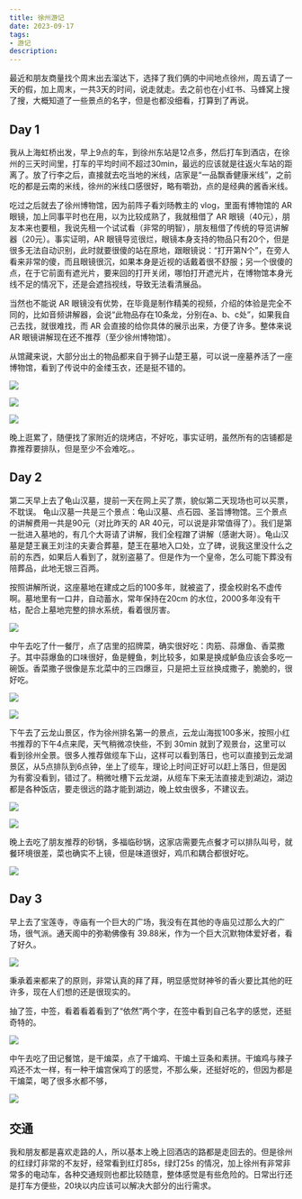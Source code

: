 ```yaml
---
title: 徐州游记
date: 2023-09-17
tags:
- 游记
description: 
---
```



最近和朋友商量找个周末出去溜达下，选择了我们俩的中间地点徐州，周五请了一天的假，加上周末，一共3天的时间，说走就走。去之前也在小红书、马蜂窝上搜了搜，大概知道了一些景点的名字，但是也都没细看，打算到了再说。

## Day 1

我从上海虹桥出发，早上9点的车，到徐州东站是12点多，然后打车到酒店，在徐州的三天时间里，打车的平均时间不超过30min，最远的应该就是往返火车站的距离了。放了行李之后，直接就去吃当地的米线，店家是“一品飘香健康米线”，之前吃的都是云南的米线，徐州的米线口感很好，略有嚼劲，点的是经典的酱香米线。

吃过之后就去了徐州博物馆，因为前阵子看刘旸教主的 vlog，里面有博物馆的 AR 眼镜，加上同事平时也在用，以为比较成熟了，我就租借了 AR 眼镜（40元），朋友本来也要租，我说先租一个试试看（非常的明智），朋友租借了传统的导览讲解器（20元）。事实证明，AR 眼镜导览很烂，眼镜本身支持的物品只有20个，但是很多无法自动识别，此时就要很傻的站在原地，跟眼镜说：“打开第N个”，在旁人看来非常的傻，而且眼镜很沉，如果本身是近视的话戴着很不舒服；另一个很傻的点，在于它前面有遮光片，要来回的打开关闭，哪怕打开遮光片，在博物馆本身光线不足的情况下，还是会遮挡视线，导致无法看清展品。

当然也不能说 AR 眼镜没有优势，在毕竟是制作精美的视频，介绍的体验是完全不同的，比如音频讲解器，会说“此物品存在10条龙，分别在a、b、c处”，如果我自己去找，就很难找，而 AR 会直接的给你具体的展示出来，方便了许多。整体来说 AR 眼镜讲解现在还不推荐（至少徐州博物馆）。

从馆藏来说，大部分出土的物品都来自于狮子山楚王墓，可以说一座墓养活了一座博物馆，看到了传说中的金缕玉衣，还是挺不错的。

![](https://zdyxry.github.io/images/20230915_xuzhou/1.jpg)

![](https://zdyxry.github.io/images/20230915_xuzhou/2.jpg)

![](https://zdyxry.github.io/images/20230915_xuzhou/3.jpg)

晚上逛累了，随便找了家附近的烧烤店，不好吃，事实证明，虽然所有的店铺都是靠推荐要排队，但是至少不会难吃。。



## Day 2

第二天早上去了龟山汉墓，提前一天在网上买了票，貌似第二天现场也可以买票，不耽误。 龟山汉墓一共是三个景点：龟山汉墓、点石园、圣旨博物馆。三个景点的讲解费用一共是90元（对比昨天的 AR 40元，可以说是非常值得了）。我们是第一批进入墓地的，有几个大哥请了讲解，我们全程蹭了讲解（感谢大哥）。龟山汉墓是楚王襄王刘注的夫妻合葬墓，楚王在墓地入口处，立了碑，说我这里没什么之前的东西，如果后人看到了，就别盗墓了。但是作为一个皇帝，怎么可能下葬没有陪葬品，此地无银三百两。

按照讲解所说，这座墓地在建成之后的100多年，就被盗了，摸金校尉名不虚传啊。墓地里有一口井，自动蓄水，常年保持在20cm 的水位，2000多年没有干枯，配合上墓地完整的排水系统，看着很厉害。

![](https://zdyxry.github.io/images/20230915_xuzhou/172117421.jpg)

中午去吃了什一餐厅，点了店里的招牌菜，确实很好吃：肉筋、蒜爆鱼、香菜撒子。其中蒜爆鱼的口味很好，鱼是鲤鱼，刺比较多，如果是换成鲈鱼应该会多吃一碗饭。香菜撒子很像是东北菜中的三四爆豆，只是把土豆丝换成撒子，脆脆的，很好吃。

![](https://zdyxry.github.io/images/20230915_xuzhou/16124826.jpg)

![](https://zdyxry.github.io/images/20230915_xuzhou/172117422.jpg)

下午去了云龙山景区，作为徐州排名第一的景点，云龙山海拔100多米，按照小红书推荐的下午4点来爬，天气稍微凉快些，不到 30min 就到了观景台，这里可以看到徐州全景。很多人推荐做缆车下山，这样可以看到落日，也可以直接到云龙湖景区，从5点排队到6点钟，坐上了缆车，理论上时间正好可以赶上落日，但是因为有雾没看到，错过了。稍微吐槽下云龙湖，从缆车下来无法直接走到湖边，湖边都是各种饭店，要走很远的路才能到湖边，晚上蚊虫很多，不建议去。

![](https://zdyxry.github.io/images/20230915_xuzhou/17211743.jpg)

![](https://zdyxry.github.io/images/20230915_xuzhou/172117431.jpg)


晚上去吃了朋友推荐的砂锅，多福临砂锅，这家店需要先点餐才可以排队叫号，就餐环境很差，菜也确实不上镜，但是味道很好，鸡爪和耦合都很好吃。

![](https://zdyxry.github.io/images/20230915_xuzhou/172117432.jpg)

## Day 3

早上去了宝莲寺，寺庙有一个巨大的广场，我没有在其他的寺庙见过那么大的广场，很气派。通天阁中的弥勒佛像有 39.88米，作为一个巨大沉默物体爱好者，看了好久。

![](https://zdyxry.github.io/images/20230915_xuzhou/17211548.jpg)


秉承着来都来了的原则，非常认真的拜了拜，明显感觉财神爷的香火要比其他的旺许多，现在人们想的还是很现实的。

抽了签，中签，看着看着看到了“依然”两个字，在签中看到自己名字的感觉，还挺奇特的。

![](https://zdyxry.github.io/images/20230915_xuzhou/17211658.jpg)


中午去吃了田记餐馆，是干煸菜，点了干煸鸡、干煸土豆条和素拼。干煸鸡与辣子鸡还不太一样，有一种干煸宫保鸡丁的感觉，不那么柴，还挺好吃的，但因为都是干煸菜，喝了很多水都不够，

![](https://zdyxry.github.io/images/20230915_xuzhou/172117433.jpg)


## 交通

我和朋友都是喜欢走路的人，所以基本上晚上回酒店的路都是走回去的。但是徐州的红绿灯非常的不友好，经常看到红灯85s，绿灯25s 的情况，加上徐州有非常非常多的电动车，各种交通规则也都比较随意，整体感觉是有些危险的。日常出行还是打车方便些，20块以内应该可以解决大部分的出行需求。

